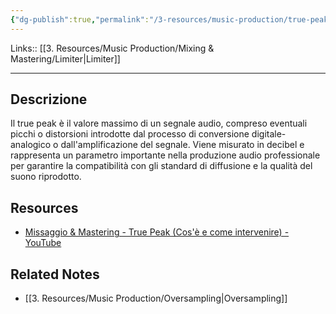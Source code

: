 ```yaml
---
{"dg-publish":true,"permalink":"/3-resources/music-production/true-peak/"}
---
```


Links:: [[3. Resources/Music Production/Mixing & Mastering/Limiter\|Limiter]]

---
## Descrizione

Il true peak è il valore massimo di un segnale audio, compreso eventuali picchi o distorsioni introdotte dal processo di conversione digitale-analogico o dall'amplificazione del segnale. Viene misurato in decibel e rappresenta un parametro importante nella produzione audio professionale per garantire la compatibilità con gli standard di diffusione e la qualità del suono riprodotto.


## Resources

- [Missaggio & Mastering - True Peak (Cos'è e come intervenire) - YouTube](https://www.youtube.com/embed/syOnPq3NdKk)


## Related Notes

- [[3. Resources/Music Production/Oversampling\|Oversampling]]

